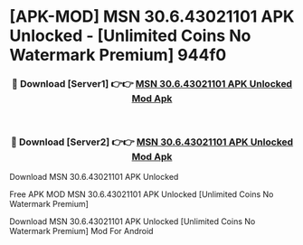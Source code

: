 # [APK-MOD] MSN 30.6.43021101 APK Unlocked - [Unlimited Coins No Watermark Premium] 944f0



<div align="center">
<h3>🔴 Download [Server1] 👉👉 <a href="https://momento.my/?title=MSN_30.6.43021101_APK_Unlocked">MSN 30.6.43021101 APK Unlocked Mod Apk</a></h3><br>

<h3>🔴 Download [Server2] 👉👉 <a href="https://momento.my/?title=MSN_30.6.43021101_APK_Unlocked">MSN 30.6.43021101 APK Unlocked Mod Apk</a></h3>
</div>



Download MSN 30.6.43021101 APK Unlocked 

Free APK MOD MSN 30.6.43021101 APK Unlocked [Unlimited Coins No Watermark Premium]

Download MSN 30.6.43021101 APK Unlocked [Unlimited Coins No Watermark Premium] Mod For Android
